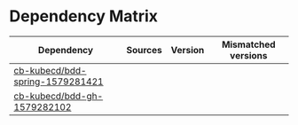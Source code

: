 # Dependency Matrix

Dependency | Sources | Version | Mismatched versions
---------- | ------- | ------- | -------------------
[cb-kubecd/bdd-spring-1579281421](https://github.com/cb-kubecd/bdd-spring-1579281421.git) |  | []() | 
[cb-kubecd/bdd-gh-1579282102](https://github.com/cb-kubecd/bdd-gh-1579282102.git) |  | []() | 
